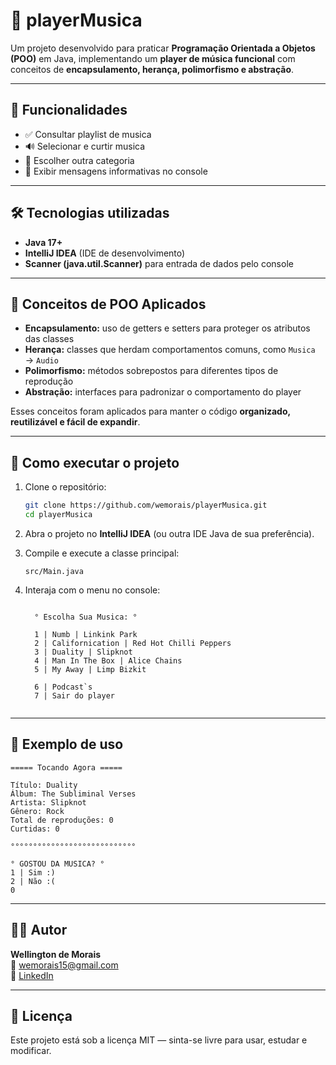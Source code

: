 # 🎵 playerMusica

Um projeto desenvolvido para praticar **Programação Orientada a Objetos (POO)** em Java, implementando um **player de música funcional** 
com conceitos de **encapsulamento, herança, polimorfismo e abstração**.

---

## 🚀 Funcionalidades

- ✅ Consultar playlist de musica  
- 🔊 Selecionar e curtir musica  
- 📜 Escolher outra categoria 
- 💬 Exibir mensagens informativas no console  

---

## 🛠️ Tecnologias utilizadas

- **Java 17+**
- **IntelliJ IDEA** (IDE de desenvolvimento)
- **Scanner (java.util.Scanner)** para entrada de dados pelo console

---

## 🧠 Conceitos de POO Aplicados

- **Encapsulamento:** uso de getters e setters para proteger os atributos das classes  
- **Herança:** classes que herdam comportamentos comuns, como `Musica` → `Audio`  
- **Polimorfismo:** métodos sobrepostos para diferentes tipos de reprodução  
- **Abstração:** interfaces para padronizar o comportamento do player  

Esses conceitos foram aplicados para manter o código **organizado, reutilizável e fácil de expandir**.

---

## 🧩 Como executar o projeto

1. Clone o repositório:
   ```bash
   git clone https://github.com/wemorais/playerMusica.git
   cd playerMusica
   ```
2. Abra o projeto no **IntelliJ IDEA** (ou outra IDE Java de sua preferência).

3. Compile e execute a classe principal:
   ```
   src/Main.java
   ```

4. Interaja com o menu no console:
   ```
   
     ° Escolha Sua Musica: °
 
     1 | Numb | Linkink Park
     2 | Californication | Red Hot Chilli Peppers
     3 | Duality | Slipknot
     4 | Man In The Box | Alice Chains
     5 | My Away | Limp Bizkit
     
     6 | Podcast`s
     7 | Sair do player 
  
   ```

---

## 🧠 Exemplo de uso

```
===== Tocando Agora =====

Título: Duality
Álbum: The Subliminal Verses
Artista: Slipknot
Gênero: Rock
Total de reproduções: 0
Curtidas: 0

°°°°°°°°°°°°°°°°°°°°°°°°°°°°

° GOSTOU DA MUSICA? °
1 | Sim :)
2 | Não :(
0
```

---

## 👨‍💻 Autor

**Wellington de Morais**  
📧 [wemorais15@gmail.com](mailto:wemorais15@gmail.com)  
💼 [LinkedIn](https://www.linkedin.com/in/wellington-de-morais-65aba6158/)

---

## 📝 Licença

Este projeto está sob a licença MIT — sinta-se livre para usar, estudar e modificar.
